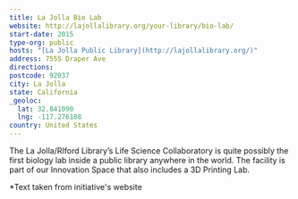 ```yaml
---
title: La Jolla Bio Lab
website: http://lajollalibrary.org/your-library/bio-lab/
start-date: 2015
type-org: public
hosts: "[La Jolla Public Library](http://lajollalibrary.org/)"
address: 7555 Draper Ave
directions:
postcode: 92037
city: La Jolla
state: California
_geoloc:
  lat: 32.841090
  lng: -117.276108
country: United States
---
```


The La Jolla/RIford Library’s Life Science Collaboratory is quite possibly the first biology lab inside a public library anywhere in the world. The facility is part of our Innovation Space that also includes a 3D Printing Lab.


\*Text taken from initiative's website
